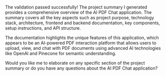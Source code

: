 The validation passed successfully! The project summary I generated provides a comprehensive overview of the AI PDF Chat application. The summary covers all the key aspects such as project purpose, technology stack, architecture, frontend and backend documentation, key components, setup instructions, and API structure.

The documentation highlights the unique features of this application, which appears to be an AI-powered PDF interaction platform that allows users to upload, view, and chat with PDF documents using advanced AI technologies like OpenAI and Pinecone for semantic understanding.

Would you like me to elaborate on any specific section of the project summary or do you have any questions about the AI PDF Chat application?
